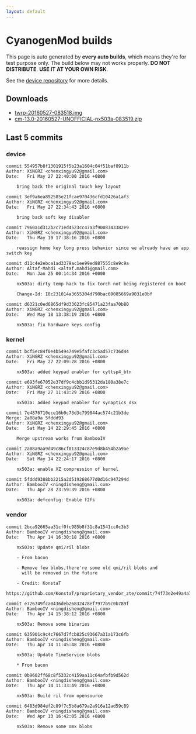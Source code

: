 ```yaml
---
layout: default
---
```


CyanogenMod builds
==========

This page is auto generated by **every auto builds**, which means they're for test purpose only. The build below may not works properly. **DO NOT DISTRIBUTE**. **USE IT AT YOUR OWN RISK**.

See the [device repository](https://github.com/nx503a-dev/android_device_zte_nx503a/tree/cm-13.0) for more details.

## Downloads

- [twrp-20160527-083518.img](http://o6wea3e46.bkt.clouddn.com/twrp-20160527-083518.img)
- [cm-13.0-20160527-UNOFFICIAL-nx503a-083519.zip](http://o6wea3e46.bkt.clouddn.com/cm-13.0-20160527-UNOFFICIAL-nx503a-083519.zip)

## Last 5 commits

### device

```
commit 554957b8f1301915f5b23a1604c04f51baf8911b
Author: XiNGRZ <chenxingyu92@gmail.com>
Date:   Fri May 27 22:40:00 2016 +0800

    bring back the original touch key layout

commit 3ef9a6ea892585e21fcae970436cfd10426a1af3
Author: XiNGRZ <chenxingyu92@gmail.com>
Date:   Fri May 27 22:34:43 2016 +0800

    bring back soft key disabler

commit 7960a1d312b2c71ed4523cc47a3f9008343382e9
Author: XiNGRZ <chenxingyu92@gmail.com>
Date:   Thu May 19 17:38:16 2016 +0800

    reassign home key long press behavior since we already have an app switch key

commit d11c4e2ebca1ad3379ac1ee99ed887555c8e9c9a
Author: Altaf-Mahdi <altaf.mahdi@gmail.com>
Date:   Mon Jan 25 00:14:34 2016 +0000

    nx503a: dirty temp hack to fix torch not being registered on boot
    
    Change-Id: I8c231014a3655304d790bac69085669a9031e0bf

commit d6321c0ed6865df9d33623fc85471a23faa70b80
Author: XiNGRZ <chenxingyu92@gmail.com>
Date:   Wed May 18 13:38:19 2016 +0800

    nx503a: fix hardware keys config
```

### kernel

```
commit bcf5ec84f0e4b5494749e5fafc3c5ad57c736d44
Author: XiNGRZ <chenxingyu92@gmail.com>
Date:   Fri May 27 22:09:28 2016 +0800

    nx503a: added keypad enabler for cyttsp4_btn

commit e693fe67052e37df9c4cbb1d95312da180a38e7c
Author: XiNGRZ <chenxingyu92@gmail.com>
Date:   Fri May 27 11:43:29 2016 +0800

    nx503a: added keypad enabler for synaptics_dsx

commit 7e4876710ece16b0c73d3c799844ac574c21b3de
Merge: 2a08a9a 5fddd93
Author: XiNGRZ <chenxingyu92@gmail.com>
Date:   Sat May 14 22:29:45 2016 +0800

    Merge upstream works from BambooIV

commit 2a08a9aa9d49c86cf013324c87e9d8b454b2a9ae
Author: XiNGRZ <chenxingyu92@gmail.com>
Date:   Sat May 14 22:24:17 2016 +0800

    nx503a: enable XZ compression of kernel

commit 5fddd9388bb2215a2d519268677d0d16c947294d
Author: BambooIV <ningdisheng@gmail.com>
Date:   Thu Apr 28 23:59:39 2016 +0800

    nx503a: defconfig: Enable f2fs
```

### vendor

```
commit 2bca92665aa31cf0fc985b8f31c8a1541cc0c3b3
Author: BambooIV <ningdisheng@gmail.com>
Date:   Thu Apr 14 16:30:18 2016 +0800

    nx503a: Update qmi/ril blobs
    
    - From bacon
    
    - Remove few blobs,there're some old qmi/ril blobs and
      will be removed in the future
    
    - Credit: KonstaT
      https://github.com/KonstaT/proprietary_vendor_zte/commit/74f73e2e49a4a7ff66cbf56d97ddef7bb08eb82c

commit e726749fca0436deb26832478ef7977b9c0b789f
Author: BambooIV <ningdisheng@gmail.com>
Date:   Thu Apr 14 15:38:12 2016 +0800

    nx503a: Remove some binaries

commit 635901c9c4c7667d7fcb825c93667a31a173c6fb
Author: BambooIV <ningdisheng@gmail.com>
Date:   Thu Apr 14 11:45:48 2016 +0800

    nx503a: Update TimeService blobs
    
    * From bacon

commit 0b9602ff68c8f5332c4159aa11c64afbfb9d562d
Author: BambooIV <ningdisheng@gmail.com>
Date:   Thu Apr 14 11:33:49 2016 +0800

    nx503a: Build ril from opensource

commit 6483d984ef2c89f7c5b8a679a2a916a12ad59c89
Author: BambooIV <ningdisheng@gmail.com>
Date:   Wed Apr 13 16:42:05 2016 +0800

    nx503a: Remove some omx blobs
```

